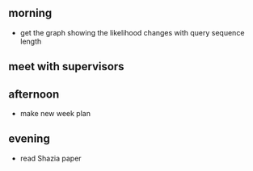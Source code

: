 
## morning
- get the graph showing the likelihood changes with query sequence length


## meet with supervisors

## afternoon
- make new week plan

## evening 
- read Shazia paper














